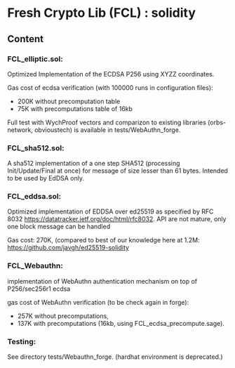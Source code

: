 # Fresh Crypto Lib (FCL) : solidity

## Content

### FCL_elliptic.sol:

Optimized Implementation of the ECDSA P256 using XYZZ coordinates.

Gas cost of ecdsa verification (with 100000 runs in configuration files):

- 200K without precomputation table
- 75K with precomputations table of 16kb

Full test with WychProof vectors and comparizon to existing libraries (orbs-network, obvioustech) is available in
tests/WebAuthn_forge.

### FCL_sha512.sol:

A sha512 implementation of a one step SHA512 (processing Init/Update/Final at once) for message of size lesser than 61
bytes. Intended to be used by EdDSA only.

### FCL_eddsa.sol:

Optimized implementation of EDDSA over ed25519 as specified by RFC 8032 https://datatracker.ietf.org/doc/html/rfc8032.
API are not mature, only one block message can be handled

Gas cost: 270K, (compared to best of our knowledge here at 1.2M: https://github.com/javgh/ed25519-solidity

### FCL_Webauthn:

implementation of WebAuthn authentication mechanism on top of P256/sec256r1 ecdsa

gas cost of WebAuthn verification (to be check again in forge):

- 257K without precomputations,
- 137K with precomputations (16kb, using FCL_ecdsa_precompute.sage).

### Testing:

See directory tests/Webauthn_forge. (hardhat environment is deprecated.)
